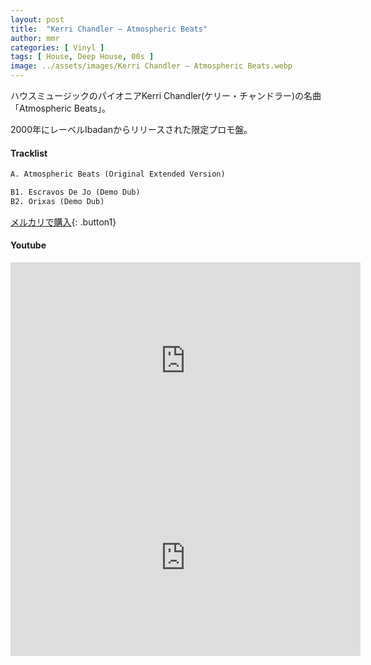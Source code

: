 ```yaml
---
layout: post
title:  "Kerri Chandler – Atmospheric Beats"
author: mmr
categories: [ Vinyl ]
tags: [ House, Deep House, 00s ]
image: ../assets/images/Kerri Chandler – Atmospheric Beats.webp
---
```


ハウスミュージックのパイオニアKerri Chandler(ケリー・チャンドラー)の名曲「Atmospheric Beats」。

2000年にレーベルIbadanからリリースされた限定プロモ盤。

#### Tracklist
```md
A. Atmospheric Beats (Original Extended Version)

B1. Escravos De Jo (Demo Dub)
B2. Orixas (Demo Dub)
```

[メルカリで購入](https://jp.mercari.com/item/m93149751251?afid=6142608987){: .button1}

#### Youtube
<iframe width="560" height="315" src="https://www.youtube.com/embed/dGFMMfn-IvQ?si=hQKQxI9EfeqpmogT" title="YouTube video player" frameborder="0" allow="accelerometer; autoplay; clipboard-write; encrypted-media; gyroscope; picture-in-picture; web-share" referrerpolicy="strict-origin-when-cross-origin" allowfullscreen></iframe>

<iframe width="560" height="315" src="https://www.youtube.com/embed/EJtmcvRhJvU?si=08nrYD8NxAeAolOt" title="YouTube video player" frameborder="0" allow="accelerometer; autoplay; clipboard-write; encrypted-media; gyroscope; picture-in-picture; web-share" referrerpolicy="strict-origin-when-cross-origin" allowfullscreen></iframe>